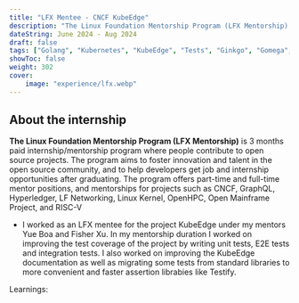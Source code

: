 ```yaml
---
title: "LFX Mentee - CNCF KubeEdge"
description: "The Linux Foundation Mentorship Program (LFX Mentorship) is 3 months paid internship/mentorship program where people contribute to open source projects. The program aims to foster innovation and talent in the open source community, and to help developers get job and internship opportunities after graduating. The program offers part-time and full-time mentor positions, and mentorships for projects such as CNCF, GraphQL, Hyperledger, LF Networking, Linux Kernel, OpenHPC, Open Mainframe Project, and RISC-V..."
dateString: June 2024 - Aug 2024
draft: false
tags: ["Golang", "Kubernetes", "KubeEdge", "Tests", "Ginkgo", "Gomega", "Testify" ]
showToc: false
weight: 302
cover:
    image: "experience/lfx.webp"
---
```


## About the internship

**The Linux Foundation Mentorship Program (LFX Mentorship)** is 3 months paid internship/mentorship program where people contribute to open source projects. The program aims to foster innovation and talent in the open source community, and to help developers get job and internship opportunities after graduating. The program offers part-time and full-time mentor positions, and mentorships for projects such as CNCF, GraphQL, Hyperledger, LF Networking, Linux Kernel, OpenHPC, Open Mainframe Project, and RISC-V

- I worked as an LFX mentee for the project KubeEdge under my mentors Yue Boa and Fisher Xu. In my mentorship duration I worked on improving the test coverage of the project by writing unit tests, E2E tests and integration tests. I also worked on improving the KubeEdge documentation as well as migrating some tests from standard libraries to more convenient and faster assertion librabies like Testify.

Learnings: 

